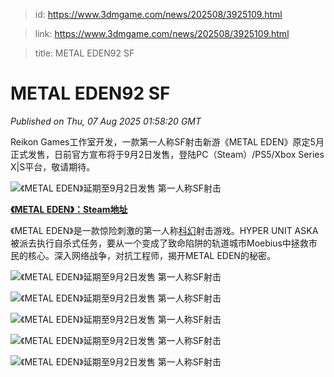> id: https://www.3dmgame.com/news/202508/3925109.html

> link: https://www.3dmgame.com/news/202508/3925109.html

> title: METAL EDEN92 SF

# METAL EDEN92 SF
_Published on Thu, 07 Aug 2025 01:58:20 GMT_

Reikon Games工作室开发，一款第一人称SF射击新游《METAL EDEN》原定5月正式发售，日前官方宣布将于9月2日发售，登陆PC（Steam）/PS5/Xbox Series X|S平台，敬请期待。

![《METAL EDEN》延期至9月2日发售 第一人称SF射击](https://img.3dmgame.com/uploads/images/news/20250807/1754531850_741213.png)

**[《METAL EDEN》：Steam地址](https://store.steampowered.com/app/990380/METAL_EDEN/)**

《METAL EDEN》是一款惊险刺激的第一人称[科幻](https://www.3dmgame.com/tag/kehuan_1/)射击游戏。HYPER UNIT ASKA被派去执行自杀式任务，要从一个变成了致命陷阱的轨道城市Moebius中拯救市民的核心。深入网络战争，对抗工程师，揭开METAL EDEN的秘密。

![《METAL EDEN》延期至9月2日发售 第一人称SF射击](https://img.3dmgame.com/uploads/images/news/20250807/1754531860_571770.jpg)

![《METAL EDEN》延期至9月2日发售 第一人称SF射击](https://img.3dmgame.com/uploads/images/news/20250807/1754531860_528171.jpg)

![《METAL EDEN》延期至9月2日发售 第一人称SF射击](https://img.3dmgame.com/uploads/images/news/20250807/1754531860_133125.jpg)

![《METAL EDEN》延期至9月2日发售 第一人称SF射击](https://img.3dmgame.com/uploads/images/news/20250807/1754531860_153610.jpg)

![《METAL EDEN》延期至9月2日发售 第一人称SF射击](https://img.3dmgame.com/uploads/images/news/20250807/1754531860_379673.jpg)
